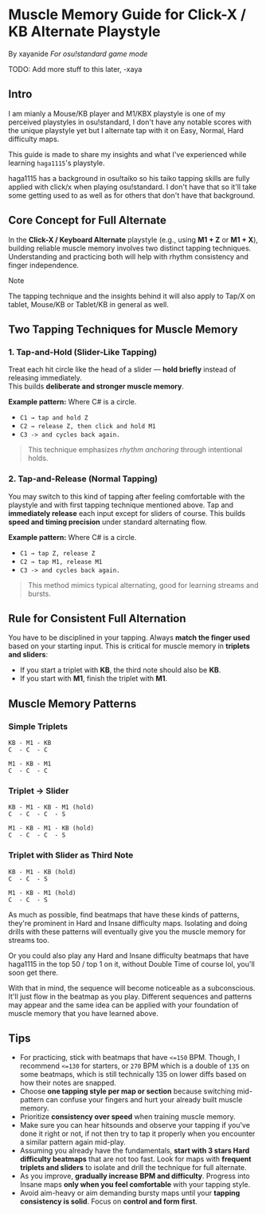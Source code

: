 # Muscle Memory Guide for Click-X / KB Alternate Playstyle
By xayanide
*For osu!standard game mode*

TODO: Add more stuff to this later, -xaya

## Intro

I am mianly a Mouse/KB player and M1/KBX playstyle is one of my perceived playstyles in osu!standard, I don't have any notable scores with the unique playstyle yet but I alternate tap with it on Easy, Normal, Hard difficulty maps.

This guide is made to share my insights and what I've experienced while learning `haga1115`'s playstyle.

haga1115 has a background in osu!taiko so his taiko tapping skills are fully applied with click/x when playing osu!standard. I don't have that so it'll take some getting used to as well as for others that don't have that background.

## Core Concept for Full Alternate
In the **Click-X / Keyboard Alternate** playstyle (e.g., using **M1 + Z** or **M1 + X**), building reliable muscle memory involves two distinct tapping techniques. Understanding and practicing both will help with rhythm consistency and finger independence.

> [!NOTE]
> The tapping technique and the insights behind it will also apply to Tap/X on tablet, Mouse/KB or Tablet/KB in general as well.

## Two Tapping Techniques for Muscle Memory

### 1. Tap-and-Hold (Slider-Like Tapping)
Treat each hit circle like the head of a slider — **hold briefly** instead of releasing immediately.  
This builds **deliberate and stronger muscle memory**.

**Example pattern:**
Where C# is a circle.

- `C1 → tap and hold Z`
- `C2 → release Z, then click and hold M1`
- `C3 -> and cycles back again.`

> This technique emphasizes *rhythm anchoring* through intentional holds.

### 2. Tap-and-Release (Normal Tapping)
You may switch to this kind of tapping after feeling comfortable with the playstyle and with first tapping technique mentioned above.
Tap and **immediately release** each input except for sliders of course.
This builds **speed and timing precision** under standard alternating flow.

**Example pattern:**
Where C# is a circle.

- `C1 → tap Z, release Z`
- `C2 → tap M1, release M1`
- `C3 -> and cycles back again.`

> This method mimics typical alternating, good for learning streams and bursts.

## Rule for Consistent Full Alternation

You have to be disciplined in your tapping.
Always **match the finger used** based on your starting input. This is critical for muscle memory in **triplets and sliders**:

- If you start a triplet with **KB**, the third note should also be **KB**.
- If you start with **M1**, finish the triplet with **M1**.

## Muscle Memory Patterns

### Simple Triplets
```
KB - M1 - KB
C  - C  - C

M1 - KB - M1
C  - C  - C
```

### Triplet → Slider
```
KB - M1 - KB - M1 (hold)
C  - C  - C  - S

M1 - KB - M1 - KB (hold)
C  - C  - C  - S
```

### Triplet with Slider as Third Note
```
KB - M1 - KB (hold)
C  - C  - S

M1 - KB - M1 (hold)
C  - C  - S
```

As much as possible, find beatmaps that have these kinds of patterns, they're prominent in Hard and Insane difficulty maps. Isolating and doing drills with these patterns will eventually give you the muscle memory for streams too.

Or you could also play any Hard and Insane difficulty beatmaps that have haga1115 in the top 50 / top 1 on it, without Double Time of course lol, you'll soon get there.

With that in mind, the sequence will become noticeable as a subconscious. It'll just flow in the beatmap as you play. Different sequences and patterns may appear and the same idea can be applied with your foundation of muscle memory that you have learned above.

## Tips
- For practicing, stick with beatmaps that have `<=150` BPM. Though, I recommend `<=130` for starters, or `270` BPM which is a double of `135` on some beatmaps, which is still technically 135 on lower diffs based on how their notes are snapped.
- Choose **one tapping style per map or section** because switching mid-pattern can confuse your fingers and hurt your already built muscle memory.
- Prioritize **consistency over speed** when training muscle memory.
- Make sure you can hear hitsounds and observe your tapping if you've done it right or not, if not then try to tap it properly when you encounter a similar pattern again mid-play.
- Assuming you already have the fundamentals, **start with 3 stars Hard difficulty beatmaps** that are not too fast. Look for maps with **frequent triplets and sliders** to isolate and drill the technique for full alternate.
- As you improve, **gradually increase BPM and difficulty**. Progress into Insane maps **only when you feel comfortable** with your tapping style.
- Avoid aim-heavy or aim demanding bursty maps until your **tapping consistency is solid**. Focus on **control and form first**.
